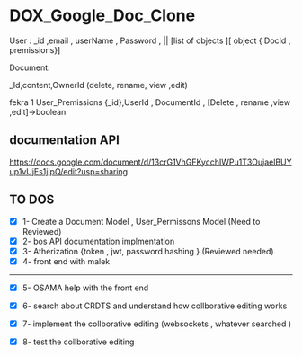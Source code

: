# DOX_Google_Doc_Clone

User  : 
_id ,email , userName , Password , || [list of objects ][ object { DocId  , premissions}] 


Document:

_Id,content,OwnerId (delete, rename, view ,edit)


fekra 1 
User_Premissions 
{_id},UserId , DocumentId , [Delete , rename ,view ,edit]->boolean 
 

## documentation API 
https://docs.google.com/document/d/13crG1VhGFKycchIWPu1T3OujaelBUYup1vUjEs1jipQ/edit?usp=sharing



## TO DOS 
- [x] 1- Create a Document Model , User_Permissons Model (Need to Reviewed)
- [x] 2- bos API documentation implmentation 
- [x] 3- Atherization {token , jwt, password hashing } (Reviewed needed)
- [x] 4- front end with malek 
--------------------------------- 
- [x] 5- OSAMA help with the front end  
- [x] 6- search about CRDTS and understand how collborative editing works 
- [x] 7- implement the collborative editing (websockets , whatever searched ) 
- [x] 8- test the collborative editing   

